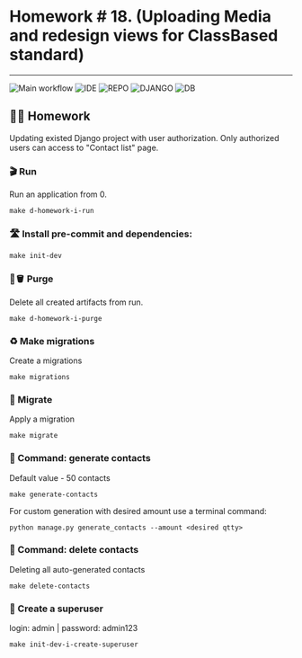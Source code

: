 # Homework # 18. (Uploading Media and redesign views for ClassBased standard)

---
![Main workflow](https://github.com/hillel-i-python-pro-i-2022-08-26/homework__django__V.Marakhovskyi/actions/workflows/main-workflow.yml/badge.svg?branch=login_and_auth)
![IDE](https://img.shields.io/badge/PyCharm-000000.svg?&style=for-the-badge&logo=PyCharm&logoColor=white)
![REPO](https://img.shields.io/badge/GitHub-100000?style=for-the-badge&logo=github&logoColor=white)
![DJANGO](https://img.shields.io/badge/Django-092E20?style=for-the-badge&logo=django&logoColor=white)
![DB](https://img.shields.io/badge/PostgreSQL-316192?style=for-the-badge&logo=postgresql&logoColor=white)
## 👨‍💻 Homework

Updating existed Django project with user authorization.
Only authorized users can access to "Contact list" page.

### 🎬 Run

Run an application from 0.

```shell
make d-homework-i-run
```

### 🛣️ Install pre-commit and dependencies:
```shell
make init-dev
```


### 🧽🪣 Purge

Delete all created artifacts from run.

```shell
make d-homework-i-purge
```
### ♻️ Make migrations

Create a migrations

```shell
make migrations
```
### 💾 Migrate

Apply a migration

```shell
make migrate
```
### 📗 Command: generate contacts

Default value - 50 contacts

```shell
make generate-contacts
```
For custom generation with desired amount use a terminal command:
```shell
python manage.py generate_contacts --amount <desired qtty>
```
### 📕 Command: delete contacts

Deleting all auto-generated contacts

```shell
make delete-contacts
```
### 🦸 Create a superuser
login: admin | password: admin123

```shell
make init-dev-i-create-superuser
```